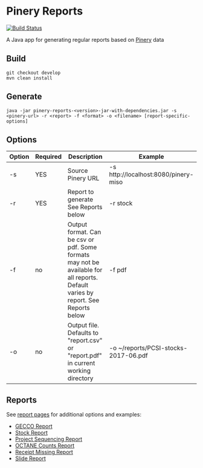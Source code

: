 # Pinery Reports

[![Build Status](https://travis-ci.org/oicr-gsi/pinery-reports.svg)](https://travis-ci.org/oicr-gsi/pinery-reports)

A Java app for generating regular reports based on [Pinery](https://github.com/oicr-gsi/pinery) data

## Build

```
git checkout develop
mvn clean install
```

## Generate

```
java -jar pinery-reports-<version>-jar-with-dependencies.jar -s <pinery-url> -r <report> -f <format> -o <filename> [report-specific-options]
```

## Options

| Option | Required | Description | Example |
|--------|----------|-------------|---------|
| -s <pinery-url> | YES | Source Pinery URL | -s http://localhost:8080/pinery-miso |
| -r <report-name> | YES | Report to generate See Reports below | -r stock |
| -f <format> | no | Output format. Can be csv or pdf. Some formats may not be available for all reports. Default varies by report. See Reports below | -f pdf |
| -o <filename> | no | Output file. Defaults to "report.csv" or "report.pdf" in current working directory | -o ~/reports/PCSI-stocks-2017-06.pdf |

## Reports

See [report pages](docs) for additional options and examples:

* [GECCO Report](docs/GeccoReport.md)
* [Stock Report](docs/StockReport.md)
* [Project Sequencing Report](docs/ProjectSequencingReport.md)
* [OCTANE Counts Report](docs/OctaneCountsReport.md)
* [Receipt Missing Report](docs/ReceiptMissingReport.md)
* [Slide Report](docs/SlideReport.md)
